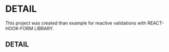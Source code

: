 # DETAIL

This project was created than example for reactive validations with REACT-HOOK-FORM LIBRARY.

## DETAIL

